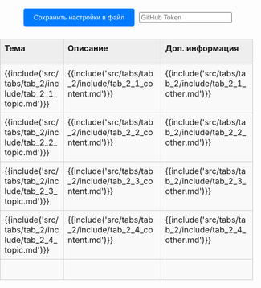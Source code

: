 <style>
:root {
    --content-max-width: 97%;
}

/* Базовые сбросы и контейнеры */
html, body {
    margin: 0;
    padding: 0;
    width: 100%;
    height: 100%;
}

.container {
    width: 100%;
    box-sizing: border-box;
    margin: 0;
    padding: 0;
}

/* Навигация (если используется) */
.nav-chapters {
    min-width: 20px;
}

/* Стили таблицы - ОБНОВЛЕНО */
.data-table {
    width: 100%;
    border-collapse: collapse;
    margin: 20px auto;
    table-layout: fixed;
}

.data-table col:nth-child(1) { width: 200px; }
.data-table col:nth-child(2) { width: 300px; }
.data-table col:nth-child(3) { width: 250px; }

/* Общие стили ячеек - ОБНОВЛЕНО */
.data-table tr {
    height: auto; /* Автоматическая высота строки */
}

.data-table td, .data-table th {
    border: 1px solid #ccc;
    position: relative;
    padding: 0;
    vertical-align: top;
    background-color: #f9f9f9; /* Фон по умолчанию для всей ячейки */
    height: auto;
}

/* Стили заголовков */
.data-table th {
    background-color: #eeeeee;
    font-weight: bold;
    height: 50px; /* Фиксированная высота для заголовков */
}

/* Контейнер содержимого ячейки - ОБНОВЛЕНО */
.data-table .cell-content {
    display: block;
    width: 100%;
    min-height: 40px;
    padding: 8px;
    box-sizing: border-box;
    background-color: transparent; /* Делаем внутренний div прозрачным */
    text-align: left;
    outline: none;
}

/* Редактируемые ячейки */
.data-table td .cell-content[contenteditable="true"] {
    background-color: #f9f9f9;
    word-wrap: break-word;
    overflow-wrap: anywhere;
}

.data-table td .cell-content[contenteditable="true"]:focus {
    background-color: #fff;
    box-shadow: 0 0 5px rgba(0,123,255,0.5);
}

/* Панель управления */
.controls {
    text-align: center;
    margin: 20px;
}

.controls button {
    margin: 5px;
    padding: 10px 20px;
    background-color: #007bff;
    color: white;
    border: none;
    border-radius: 4px;
    cursor: pointer;
}

.controls button:hover {
    background-color: #0056b3;
}

.file-input {
    margin: 10px;
}

/* Настройки таблицы */
.settings-trigger {
    position: absolute;
    top: 0;
    right: 0;
    width: 20px;
    height: 20px;
    cursor: pointer;
    z-index: 10;
    border-radius: 0 0 0 8px;
}

.settings-trigger:hover {
    background-color: rgba(0,123,255,0.1);
}

.settings-menu {
    display: none;
    position: absolute;
    top: 20px;
    right: 2px;
    background: #fff;
    border: 1px solid #ccc;
    padding: 4px;
    border-radius: 4px;
    white-space: nowrap;
    box-shadow: 0 2px 5px rgba(0,0,0,0.2);
    z-index: 100;
    font-size: 12px;
}

.show-settings .settings-menu {
    display: flex;
    gap: 8px;
    align-items: center;
}

.settings-menu label {
    display: flex;
    align-items: center;
    gap: 4px;
}

.settings-menu input[type="number"],
.settings-menu select,
.settings-menu input[type="color"] {
    width: 50px;
    font-size: 12px;
}

/* Ресайзер колонок */
.column-resizer {
    position: absolute;
    top: 0;
    right: -2px;
    width: 4px;
    height: 100%;
    cursor: col-resize;
    background: transparent;
    z-index: 5;
}

.column-resizer:hover {
    background: rgba(0,123,255,0.3);
}

/* Стили для блоков кода */
.data-table .cell-content pre {
    margin: 0;
    padding: 0px;
    background:rgb(245, 245, 245);
    border-radius: 4px;
    overflow-x: auto;
}

.data-table .cell-content code {
    font-family: Consolas, Monaco, 'Andale Mono', monospace;
    font-size: 0.9em;
}

#status {
    position: fixed;
    bottom: 20px;
    left: 50%;
    transform: translateX(-50%);
    padding: 10px 20px;
    background: rgba(0,0,0,0.7);
    color: white;
    border-radius: 5px;
    z-index: 1000;
    opacity: 1;
    transition: opacity 0.3s;
}
</style>
<div class="container">
    <div class="controls">
        <button id="saveSettingsBtn">Сохранить настройки в файл</button>
        <input type="password" id="token" placeholder="GitHub Token" />
    </div>
    <table class="data-table" id="dataTable">
        <colgroup>
            <col id="tab_2_col-0">
            <col id="tab_2_col-1">
            <col id="tab_2_col-2">
        </colgroup>
        <thead>
            <tr id="tab_2_header_row">
                <th id="tab_2_header_topic"><div class="cell-content" contenteditable="true">Тема</div></th>
                <th id="tab_2_header_content"><div class="cell-content" contenteditable="true">Описание</div></th>
                <th id="tab_2_header_other"><div class="cell-content" contenteditable="true">Доп. информация</div></th>
            </tr>
        </thead>
        <tbody>
            <tr id="tab_2_1">
                <td id="tab_2_1_topic"><div class="cell-content" contenteditable="true">{{include('src/tabs/tab_2/include/tab_2_1_topic.md')}}</div></td>
                <td id="tab_2_1_content"><div class="cell-content" contenteditable="true">{{include('src/tabs/tab_2/include/tab_2_1_content.md')}}</div></td>
                <td id="tab_2_1_other"><div class="cell-content" contenteditable="true">{{include('src/tabs/tab_2/include/tab_2_1_other.md')}}</div></td>
            </tr>
            <tr id="tab_2_2">
                <td id="tab_2_2_topic"><div class="cell-content" contenteditable="true">{{include('src/tabs/tab_2/include/tab_2_2_topic.md')}}</div></td>
                <td id="tab_2_2_content"><div class="cell-content" contenteditable="true">{{include('src/tabs/tab_2/include/tab_2_2_content.md')}}</div></td>
                <td id="tab_2_2_other"><div class="cell-content" contenteditable="true">{{include('src/tabs/tab_2/include/tab_2_2_other.md')}}</div></td>
            </tr>
            <tr id="tab_2_3">
                <td id="tab_2_3_topic"><div class="cell-content" contenteditable="true">{{include('src/tabs/tab_2/include/tab_2_3_topic.md')}}</div></td>
                <td id="tab_2_3_content"><div class="cell-content" contenteditable="true">{{include('src/tabs/tab_2/include/tab_2_3_content.md')}}</div></td>
                <td id="tab_2_3_other"><div class="cell-content" contenteditable="true">{{include('src/tabs/tab_2/include/tab_2_3_other.md')}}</div></td>
            </tr>
            <tr id="tab_2_4">
                <td id="tab_2_4_topic"><div class="cell-content" contenteditable="true">{{include('src/tabs/tab_2/include/tab_2_4_topic.md')}}</div></td>
                <td id="tab_2_4_content"><div class="cell-content" contenteditable="true">{{include('src/tabs/tab_2/include/tab_2_4_content.md')}}</div></td>
                <td id="tab_2_4_other"><div class="cell-content" contenteditable="true">{{include('src/tabs/tab_2/include/tab_2_4_other.md')}}</div></td>
            </tr>
            <tr id="tab_2_5">
                <td id="tab_2_5_topic"><div class="cell-content" contenteditable="true"></div></td>
                <td id="tab_2_5_content"><div class="cell-content" contenteditable="true"></div></td>
                <td id="tab_2_5_other"><div class="cell-content" contenteditable="true"></div></td>
            </tr>         
        </tbody>
    </table>
    <div class="status" id="tab_2_status"></div>
</div>

<script>
const isGitHubPages = window.location.host.includes('github.io');
const basePath = isGitHubPages ? '/snippet-stash' : '';
const currentTabId = 'tab_2'; // Идентификатор текущей вкладки
let isUpdateSettings = false;
const owner = 'Jekahome';
const repo = 'snippet-stash';
const pathSettings = 'src/config/table-settings.json'; 
const branch = 'main';

// Инициализация при загрузке страницы
window.addEventListener('DOMContentLoaded', async () => {
    try {
        // 1. Инициализируем indexstore
        initIndexStore();
        
        // 2. Загружаем настройки из файла
        console.log('Загружаем настройки из файла');
        await loadSettingsFromFile();
        
        // 3. Применяем настройки и контент из indexstore
        initTableFromIndexStore();
        
        showFeedback("Таблица готова к работе");
    } catch (error) {
        console.error("Ошибка инициализации:", error);
        showFeedback("Ошибка загрузки таблицы", true);
    }
});

// 1. Инициализация indexstore как единого источника данных
function initIndexStore() {
    window.indexstore = window.indexstore || {
        settings: {}, // Настройки таблицы (размеры, цвета, шрифты)
        content: {}   // Содержимое ячеек
    };
    console.log('initIndexStore after [window.indexstore]:',window.indexstore);
    window.indexstore.settings[currentTabId] = window.indexstore.settings[currentTabId] || {};
    window.indexstore.content[currentTabId] = window.indexstore.content[currentTabId] || {};
    console.log('initIndexStore before [window.indexstore]:',window.indexstore);
}

// 2. Загрузка настроек из файла в indexstore
async function loadSettingsFromFile() {
    console.log('Loading settings from file to indexstore...');
    try {
        const response = await fetch(`${basePath}/config/table-settings.json`);
        if (!response.ok) throw new Error("Файл настроек не найден");
        
        const settingsText = await response.text();
        window.indexstore.settings = JSON.parse(settingsText);

        console.log('Settings loaded to indexstore');
        console.log('loadSettingsFromFile [window.indexstore.settings]:',window.indexstore.settings);
    } catch (error) {
        console.warn("Используются настройки по умолчанию:", error);
        initDefaultSettingsInIndexStore();
    }
}

// Настройки по умолчанию в indexstore
function initDefaultSettingsInIndexStore() {
    const defaultSettings = {
        columns: [
            { width: 200 },
            { width: 500 },
            { width: 50 }
        ],
        cells: {
            [`${currentTabId}_header_topic`]: {
                fontSize: "16px",
                backgroundColor: "black",
                contentType: "text",
                width: 200
            },
            [`${currentTabId}_header_content`]: {
                fontSize: "16px",
                backgroundColor: "#f0f0f0",
                contentType: "text",
                width: 300
            },
            [`${currentTabId}_header_other`]: {
                fontSize: "16px",
                backgroundColor: "#f0f0f0",
                contentType: "text",
                width: 250
            }
        }
    };
    
    window.indexstore.settings[currentTabId] = defaultSettings;
}

// 3. Инициализация таблицы из indexstore
function initTableFromIndexStore() {
    const cells = document.querySelectorAll('.data-table td, .data-table th');
    
    cells.forEach((cell) => {
        if (cell.tagName === 'TH' && !cell.querySelector('.cell-content')) {
            const contentWrapper = document.createElement('div');
            contentWrapper.className = 'cell-content';
            contentWrapper.contentEditable = true;
            contentWrapper.innerHTML = cell.innerHTML;
            cell.innerHTML = '';
            cell.appendChild(contentWrapper);
        }
        
        // Для ячеек с контентом
        if (cell.tagName === 'TD') {
            const contentWrapper = cell.querySelector('.cell-content') || cell;
            const cellId = cell.id;
            
            // Восстанавливаем контент из indexstore
            if (window.indexstore.content[currentTabId]?.[cellId] !== undefined) {
                contentWrapper.innerHTML = window.indexstore.content[currentTabId][cellId];
            }
            
            // Обработчик изменений - сохраняем в indexstore
            contentWrapper.addEventListener('input', (e) => {
                updateContentInIndexStore(cellId);
            });
        }
        
        // Создаем меню настроек...
        setupCellSettingsMenu(cell);
    });

    // Настраиваем глобальный клик для закрытия меню
    setupGlobalClick();

    // Применяем настройки из indexstore
    applySettingsFromIndexStore();
}

// Обновление контента в indexstore
function updateContentInIndexStore(cellId/*, content*/) {
    console.log(`cellId=${cellId}`);
    const cleanContent = getCleanCellContent(cellId);
    window.indexstore.content[currentTabId][cellId] = cleanContent; //content;
    console.log(`Content updated in indexstore for ${cellId}:`, content);
}

// Применение настроек из indexstore
function applySettingsFromIndexStore() {
    const settings = window.indexstore.settings[currentTabId];
    if (!settings) return;
    
    // Применяем настройки колонок
    if (settings.columns) {
        settings.columns.forEach((col, index) => {
            if (col.width) {
                setColumnWidth(index, col.width);
            }
        });
    }
    
    // Применяем настройки ячеек
    if (settings.cells) {
        Object.keys(settings.cells).forEach(cellId => {
            const cell = document.getElementById(cellId); 
            if (cell) {
                applyCellSettings(cell, settings.cells[cellId]);
            } else {
                console.warn('Элемент не найден:', cellId);
            }
        });
    }
}

// Сохранение данных из indexstore
document.getElementById('saveSettingsBtn').addEventListener('click', function() {
    console.log('Saving data from indexstore...');
    
    // Сохраняем данные из indexstore в файл репозитория
    saveToGitHub().then(() => {
        console.log('Data saved successfully from indexstore');
        //console.log('Current indexstore:', window.indexstore);
        showFeedback("Все данные сохранены");
    }).catch(error => {
        console.error('Save error:', error);
        showFeedback("Ошибка сохранения", true);
    });
});

// Настройка меню для ячейки
function setupCellSettingsMenu(cell) {
    const trigger = document.createElement('div');
    trigger.className = 'settings-trigger';

    const menu = document.createElement('div');
    menu.className = 'settings-menu';
    
    const isHeader = cell.tagName === 'TH';
    const columnIndex = cell.cellIndex;
    const contentWrapper = cell.querySelector('.cell-content');
    
    let menuHTML = `
        <label>F: <input type="number" class="font-size" value="14" min="8" max="24"></label>
        <label>B: <input type="color" class="bg-color" value="${rgbToHex(getComputedStyle(cell).backgroundColor) || '#f9f9f9'}"></label>
        <label>T:
            <select class="content-type">
                <option value="text">text</option>
                <option value="code">code</option>
                <option value="html">HTML</option>
            </select>
        </label>
    `;
    
    if (isHeader) {
        const currentWidth = getColumnWidth(columnIndex);
        menuHTML += `<label>W: <input type="number" class="column-width" value="${currentWidth}" min="50" max="800"></label>`;
    }
    
    menuHTML += `<label>H: <input type="number" class="row-height" placeholder="auto" min="30" max="1000"></label>`;

    menu.innerHTML = menuHTML;

    setupMenuEvents(cell, menu, contentWrapper);
    setupIconClick(cell, trigger);

    cell.appendChild(trigger);
    cell.appendChild(menu);
}

// Настройка событий меню
function setupMenuEvents(cell, menu, contentWrapper) {
    menu.addEventListener('click', e => e.stopPropagation());
    
    const fontSizeInput = menu.querySelector('.font-size');
    fontSizeInput.addEventListener('input', e => {
        const value = `${e.target.value}px`;
        contentWrapper.style.fontSize = value;
        updateCellSettingsInIndexStore(cell, { fontSize: value });
        showFeedback(`Размер шрифта изменен на ${e.target.value}px`);
    });

    const bgColorInput = menu.querySelector('.bg-color');
    bgColorInput.addEventListener('input', e => {
        cell.style.backgroundColor = e.target.value;
        if (contentWrapper) contentWrapper.style.backgroundColor = 'transparent';
        updateCellSettingsInIndexStore(cell, { backgroundColor: e.target.value });
        showFeedback(`Цвет фона изменен`);
    });

    const contentTypeSelect = menu.querySelector('.content-type');
    if (contentTypeSelect) {
        contentTypeSelect.addEventListener('change', e => {
            updateCellSettingsInIndexStore(cell, { contentType: e.target.value });
            showFeedback(`Тип контента изменен на ${e.target.value}`);
        });
    }

    const columnWidthInput = menu.querySelector('.column-width');
    if (columnWidthInput && cell.tagName === 'TH') {
        columnWidthInput.addEventListener('input', e => {
            const width = parseInt(e.target.value);
            if (width >= 50) {
                setColumnWidth(cell.cellIndex, width);
                updateColumnSettingsInIndexStore(cell.cellIndex, { width });
                showFeedback(`Ширина колонки ${cell.cellIndex + 1} изменена на ${width}px`);
            }
        });
    }

    const rowHeightInput = menu.querySelector('.row-height');
    if (rowHeightInput) {
        rowHeightInput.addEventListener('input', e => {
            const height = parseInt(e.target.value);
            const row = cell.parentElement;
            
            if (height >= 30) {
                row.style.height = `${height}px`;
                row.style.minHeight = `${height}px`;
                row.dataset.fixedHeight = "true";
                showFeedback(`Высота строки установлена ${height}px`);
            } else if (e.target.value === '') {
                row.style.height = 'auto';
                row.style.minHeight = 'auto';
                delete row.dataset.fixedHeight;
                showFeedback(`Высота строки: автоматическая`);
            }
            
            updateCellSettingsInIndexStore(cell, { rowHeight: height >= 30 ? `${height}px` : 'auto' });
        });
    }

    menu.querySelectorAll('input, select').forEach(el => {
        el.addEventListener('click', e => e.stopPropagation());
        el.addEventListener('focus', e => e.stopPropagation());
    });
}

// Настройка клика по иконке настроек
function setupIconClick(cell, trigger) {
    trigger.addEventListener('click', e => {
        e.stopPropagation();
        document.querySelectorAll('.data-table td, .data-table th').forEach(c => {
            if (c !== cell) c.classList.remove('show-settings');
        });
        cell.classList.toggle('show-settings');
    });
}

// Обновление настроек ячейки в indexstore
function updateCellSettingsInIndexStore(cell, newSettings) {
    isUpdateSettings = true;
    const settings = window.indexstore.settings[currentTabId];
    if (!settings) return;
    
    const cellId = cell.id; // ← просто берём готовый ID

    if (!settings.cells) settings.cells = {};
    settings.cells[cellId] = { ...(settings.cells[cellId] || {}), ...newSettings };
    
    console.log('Updated cell settings in indexstore:', { cellId, newSettings });
}

// Обновление настроек колонки в indexstore
function updateColumnSettingsInIndexStore(columnIndex, newSettings) {
    isUpdateSettings = true;
    const settings = window.indexstore.settings[currentTabId];
    if (!settings) return;
    
    if (!settings.columns[columnIndex]) {
        settings.columns[columnIndex] = {};
    }
    
    settings.columns[columnIndex] = { ...settings.columns[columnIndex], ...newSettings };
    console.log('Updated column settings in indexstore:', { columnIndex, newSettings });
}

// Применение настроек к ячейке
function applyCellSettings(cell, settings) {
    const content = cell.querySelector('.cell-content') || cell;
    
    if (settings.fontSize) content.style.fontSize = settings.fontSize;
    if (settings.backgroundColor) cell.style.backgroundColor = settings.backgroundColor;
    
    if (settings.rowHeight && settings.rowHeight !== 'auto') {
        cell.parentElement.style.height = settings.rowHeight;
        cell.parentElement.dataset.fixedHeight = "true";
    }
    
    const menu = cell.querySelector('.settings-menu');
    if (menu) {
        menu.querySelector('.font-size').value = parseInt(settings.fontSize) || 14;
        if (settings.backgroundColor) {
            menu.querySelector('.bg-color').value = settings.backgroundColor;
        }
        
        const columnWidthInput = menu.querySelector('.column-width');
        if (columnWidthInput && settings.width) {
            columnWidthInput.value = settings.width;
        }
        
        const rowHeightInput = menu.querySelector('.row-height');
        if (rowHeightInput) {
            rowHeightInput.value = settings.rowHeight ? parseInt(settings.rowHeight) : '';
        }
        
        const contentTypeSelect = menu.querySelector('.content-type');
        if (contentTypeSelect && settings.contentType) {
            contentTypeSelect.value = settings.contentType;
        }
    }
}

// Утилитарные функции
function getCellType(cellIndex) {
    const types = ['topic', 'content', 'other'];
    return types[cellIndex] || cellIndex;
}

function getCleanCellContent(cellId) {
    const cell = document.getElementById(`${currentTabId}_${cellId}`);
    if (!cell) return '';
    
    const clone = cell.cloneNode(true);
    const menu = clone.querySelector('.settings-menu');
    if (menu) menu.remove();
    const trigger = clone.querySelector('.settings-trigger');
    if (trigger) trigger.remove();
    
    return clone.textContent.trim();
}

function rgbToHex(rgb) {
    if (rgb.startsWith('#')) return rgb;
    const result = /^rgba?\((\d+),\s*(\d+),\s*(\d+)(?:,\s*\d+\.?\d*)?\)$/i.exec(rgb);
    if (!result) return '#f9f9f9';
    const r = parseInt(result[1], 10).toString(16).padStart(2, '0');
    const g = parseInt(result[2], 10).toString(16).padStart(2, '0');
    const b = parseInt(result[3], 10).toString(16).padStart(2, '0');
    return `#${r}${g}${b}`.toLowerCase();
}

function getColumnWidth(columnIndex) {
    const col = document.getElementById(`${currentTabId}_col-${columnIndex}`);
    if (col && col.style.width) {
        return parseInt(col.style.width);
    }
    const defaultWidths = [200, 300, 250];
    return defaultWidths[columnIndex] || 150;
}

function setColumnWidth(columnIndex, width) {
    const col = document.getElementById(`${currentTabId}_col-${columnIndex}`);
    if (col) {
        col.style.width = `${width}px`;
    }
}

function setupGlobalClick() {
    document.addEventListener('click', (e) => {
        if (!e.target.closest('.settings-menu') && !e.target.closest('.settings-trigger')) {
            document.querySelectorAll('.data-table td, .data-table th').forEach(c => {
                c.classList.remove('show-settings');
            });
        }
    });
}

function showFeedback(message, isError = false) {
    const status = document.getElementById(`${currentTabId}_status`);
    if (status) {
        status.textContent = message;
        status.style.color = isError ? 'red' : '#28a745';
        status.style.fontWeight = 'bold';
        
        setTimeout(() => {
            status.textContent = '';
        }, 2000);
    }
}

//-------------------------------------------------------------------
    async function saveToGitHub() {
        
        if (Object.keys(window.indexstore.content).length == 0 && isUpdateSettings === false){
            console.warn("Данных нет");
            return;
        }
        const contentStore = window.indexstore.content;
        let files = [];

        if (isUpdateSettings === true){
            files.push({
                path: pathSettings,
                content: JSON.stringify(window.indexstore.settings, null, 2)
            });
        }

        if ( Object.keys(contentStore).length > 0) {
            for (const tabId in contentStore) {
                const tabContent = contentStore[tabId];

                if (tabContent && Object.keys(tabContent).length > 0) {
                    for (const cellId in tabContent) {
                        
                        files.push({
                            path: `src/tabs/${tabId}/include/${cellId}.md`,
                            content: JSON.stringify(tabContent[cellId], null, 2)
                        });

                            
                    }
                } else {
                    console.log(`tabId "${tabId}" пустой`);
                }
            }
        } else {
            console.log("indexstore.content пустой");
        }

        if (files.length == 0){
            console.warn("files рустой");
            return;
        }
        const token = prompt("Введите ваш GitHub токен:");
        //const token = document.getElementById('token').value.trim();
        
        if (!token) {
            console.error("Ошибка: Заполните поля GitHub token");
            return;
        }
            

        await commitMultipleFilesToGitHub({
            owner: owner,
            repo: repo,
            branch: branch,
            token: token, 
            commitMessage: 'Обновление нескольких файлов одним коммитом',
            files: files
        }); 
    }


    async function commitMultipleFilesToGitHub({ owner, repo, branch, token, files, commitMessage }) {
        const headers = {
            Authorization: `token ${token}`,
            Accept: 'application/vnd.github.v3+json',
            'Content-Type': 'application/json',
        };

        // Шаг 1: Получить SHA последнего коммита на ветке
        const refRes = await fetch(`https://api.github.com/repos/${owner}/${repo}/git/ref/heads/${branch}`, { headers });
        const refData = await refRes.json();
        const latestCommitSha = refData.object.sha;

        // Шаг 2: Получить SHA дерева этого коммита
        const commitRes = await fetch(`https://api.github.com/repos/${owner}/${repo}/git/commits/${latestCommitSha}`, { headers });
        const commitData = await commitRes.json();
        const baseTreeSha = commitData.tree.sha;

        // Шаг 3: Создать новое дерево с новыми файлами
        const tree = files.map(({ path, content }) => ({
            path,
            mode: '100644',
            type: 'blob',
            content, // plain text; если у тебя бинарные — можно blob создать отдельно
        }));

        const treeRes = await fetch(`https://api.github.com/repos/${owner}/${repo}/git/trees`, {
            method: 'POST',
            headers,
            body: JSON.stringify({
                base_tree: baseTreeSha,
                tree,
            }),
        });
        const treeData = await treeRes.json();
        const newTreeSha = treeData.sha;

        // Шаг 4: Создать коммит с новым деревом
        const commitResNew = await fetch(`https://api.github.com/repos/${owner}/${repo}/git/commits`, {
            method: 'POST',
            headers,
            body: JSON.stringify({
                message: commitMessage,
                tree: newTreeSha,
                parents: [latestCommitSha],
            }),
        });
        const newCommitData = await commitResNew.json();
        const newCommitSha = newCommitData.sha;

        // Шаг 5: Обновить ссылку ветки на новый коммит
        const updateRefRes = await fetch(`https://api.github.com/repos/${owner}/${repo}/git/refs/heads/${branch}`, {
            method: 'PATCH',
            headers,
            body: JSON.stringify({
                sha: newCommitSha,
            }),
        });

        if (updateRefRes.ok) {
            console.log('✅ Успешно закоммичено!');
        } else {
            const err = await updateRefRes.json();
            console.error('❌ Ошибка обновления ветки:', err.message || err);
        }
    }


    async function saveToGitHub_() {
       const token = prompt("Введите ваш GitHub токен:");
        //const token = document.getElementById('token').value.trim();
       
        if (!token) {
            console.error("Ошибка: Заполните поля GitHub token");
            return;
        }

        const file_settings = JSON.stringify(window.indexstore.settings, null, 2);
        console.log(`Вот что мы отсылаем:${file_settings}`);
        console.log(`И вот что мы отсылаем:${unescape(encodeURIComponent(file_settings))}`);

        // Получаем текущий SHA файла (если он уже существует)
        const sha = await getFileSha(owner,repo,pathSettings,token);
        console.log(`sha:${sha}`);

        // Отправляем файл
        const putRes = await fetch(`https://api.github.com/repos/${owner}/${repo}/contents/${path}`,  {
            method: 'PUT',
            headers: {
                Authorization: `token ${token}`,
                Accept: "application/vnd.github.v3+json",
                "Content-Type": "application/json"
            },
            body: JSON.stringify({
                message: "Обновлено через GitHub API",
                content: btoa(unescape(encodeURIComponent(file_settings))), // base64 encode
                ...(sha ? { sha } : {}), // отправляем только если файл был,
                branch: branch
            })
        });

        if (putRes.ok) {
            console.log("Успешно сохранено!");
        } else {
            const err = await putRes.json();
            console.error("Ошибка: " + (err.message || "Неизвестная ошибка"));
        }
    }

    // GitHub требует SHA для обновления файла — это защита от конфликтов.
    async function getFileSha(owner, repo, path, token) {
        const url = `https://api.github.com/repos/${owner}/${repo}/contents/${path}`; 
        const response = await fetch(url, {
            headers: {
            Authorization: `token ${token}`,
            Accept: "application/vnd.github.v3+json"
            }
        });

        if (!response.ok) return null;

        const data = await response.json();
        return data.sha;
    }
</script>